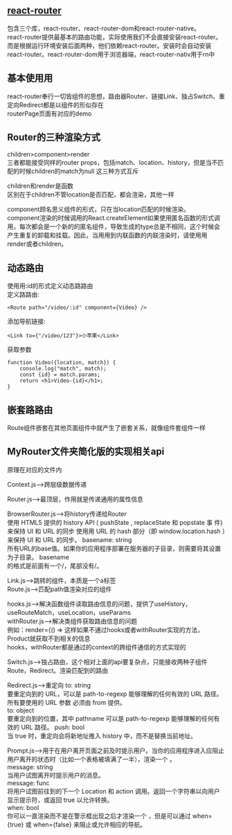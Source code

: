 ##  [react-router](http://react-router.docschina.org/)
包含三个库，react-router、react-router-dom和react-router-native。  
react-router提供最基本的路由功能，实际使用我们不会直接安装react-router。而是根据运行环境安装后面两种，他们依赖react-router。安装时会自动安装react-router。react-router-dom用于浏览器端，react-router-nativ用于rn中

##  基本使⽤用
react-router奉行一切皆组件的思想，路由器Router、链接Link、独占Switch、重定向Redirect都是以组件的形似存在  
routerPage页面有对应的demo

##  Router的三种渲染方式
children>component>render  
三者都能接受同样的router props，包括match、location、history，但是当不匹配的时候children的match为null
这三种方式互斥

children和render是函数  
区别在于children不管location是否匹配，都会渲染，其他一样  

component顾名思义组件的形式，只在当location匹配的时候渲染。  
component渲染的时候调用的React.createElement如果使用匿名函数的形式调用，每次都会是一个新的的匿名组件，导致生成的type总是不相同，这个时候会产生重复的卸载和挂载。因此，当⽤用到内联函数的内联渲染时，请使⽤用render或者children。

##  动态路由
使⽤用:id的形式定义动态路路由  
定义路路由:
```
<Route path="/video/:id" component={Video} />
```
添加导航链接:
```
<Link to={"/video/123"}>小苹果</Link>
```
获取参数
```
function Video({location, match}) {
    console.log("match", match); 
    const {id} = match.params;
    return <h1>Video-{id}</h1>;
}
```

##  嵌套路路由
Route组件嵌套在其他页面组件中就产生了嵌套关系，就像组件套组件一样


##  MyRouter文件夹简化版的实现相关api
原理在对应的文件内

Context.js-->跨层级数据传递

Router.js-->最顶层，作用就是传递通用的属性信息

BrowserRouter.js-->将history传递给Router  
<BrowserRouter> 使⽤ HTML5 提供的 history API ( pushState ,  replaceState 和  popstate 事
件) 来保持 UI 和 URL 的同步
<HashRouter> 使⽤用 URL 的  hash 部分（即  window.location.hash ）来保持 UI 和 URL 的同步。
basename: string  
所有URL的base值。如果你的应用程序部署在服务器的子⽬录，则需要将其设置为⼦目录。 basename  
的格式是前⾯有⼀个/，尾部没有/。

Link.js-->跳转的组件，本质是一个a标签  
Route.js-->匹配path值渲染对应的组件  

hooks.js-->解决函数组件读取路由信息的问题，提供了useHistory，useRouteMatch，useLocation，useParams  
withRouter.js-->解决类组件获取路由信息的问题  
例如：render={() => <Product />这样如果不通过hooks或者withRouter实现的方法，Product就获取不到相关的信息  
hooks，withRouter都是通过的context的跨组件通信的方式实现的

Switch.js-->独占路由，这个相对上面的api要复杂点，只能接收两种子组件Route，Redirect。渲染匹配到的路由

Redirect.js-->重定向
to: string  
要重定向到的 URL，可以是 path-to-regexp 能够理解的任何有效的 URL 路径。所有要使⽤的 URL 参数
必须由 from 提供。  
to: object  
要重定向到的位置，其中 pathname 可以是 path-to-regexp 能够理解的任何有效的 URL 路径。
push: bool  
当 true 时，重定向会将新地址推入 history 中，而不是替换当前地址。  

Prompt.js-->用于在用户离开页面之前及时提示用户。当你的应用程序进入应阻止用户离开的状态时（比如一个表格被填满了一半），渲染一个 <Prompt> 。  
message: string  
当用户试图离开时提示用户的消息。  
message: func  
将用户试图前往到的下一个 Location 和 action 调用。返回一个字符串以向用户显示提示符，或返回 true 以允许转换。  
when: bool  
你可以一直渲染而不是在警示框出现之后才渲染一个 <Prompt> ，但是可以通过 when={true} 或 when={false} 来阻止或允许相应的导航。